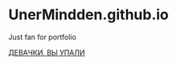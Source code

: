 # UnerMindden.github.io
Just fan for portfolio


[ДЕВАЧКИ, ВЫ УПАЛИ](UnerMidden.github.io/practic/index.html)
